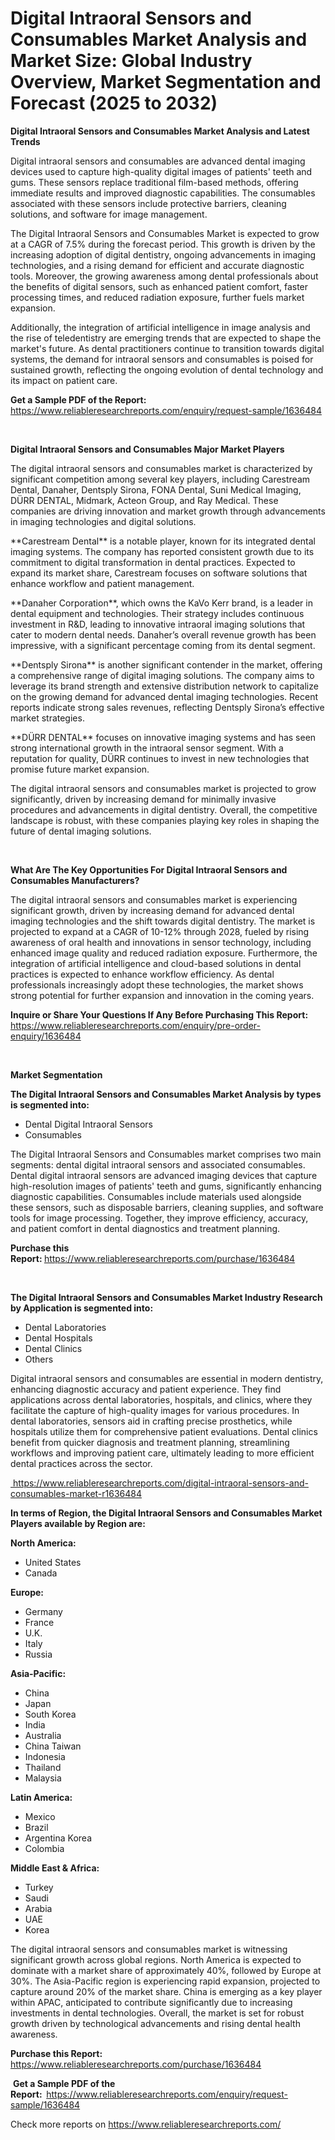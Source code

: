 <p><h1>Digital Intraoral Sensors and Consumables Market Analysis and Market Size: Global Industry Overview, Market Segmentation and Forecast (2025 to 2032)</h1></p><p><strong>Digital Intraoral Sensors and Consumables Market Analysis and Latest Trends</strong></p>
<p><p>Digital intraoral sensors and consumables are advanced dental imaging devices used to capture high-quality digital images of patients' teeth and gums. These sensors replace traditional film-based methods, offering immediate results and improved diagnostic capabilities. The consumables associated with these sensors include protective barriers, cleaning solutions, and software for image management. </p><p>The Digital Intraoral Sensors and Consumables Market is expected to grow at a CAGR of 7.5% during the forecast period. This growth is driven by the increasing adoption of digital dentistry, ongoing advancements in imaging technologies, and a rising demand for efficient and accurate diagnostic tools. Moreover, the growing awareness among dental professionals about the benefits of digital sensors, such as enhanced patient comfort, faster processing times, and reduced radiation exposure, further fuels market expansion. </p><p>Additionally, the integration of artificial intelligence in image analysis and the rise of teledentistry are emerging trends that are expected to shape the market's future. As dental practitioners continue to transition towards digital systems, the demand for intraoral sensors and consumables is poised for sustained growth, reflecting the ongoing evolution of dental technology and its impact on patient care.</p></p>
<p><strong>Get a Sample PDF of the Report:&nbsp;</strong> <a href="https://www.reliableresearchreports.com/enquiry/request-sample/1636484?utm_campaign=3039&utm_medium=2&utm_source=Github&utm_content=ia&utm_term=23032025&utm_id=digital-intraoral-sensors-and-consumables">https://www.reliableresearchreports.com/enquiry/request-sample/1636484</a></p>
<p>&nbsp;</p>
<p><strong>Digital Intraoral Sensors and Consumables Major Market Players</strong></p>
<p><p>The digital intraoral sensors and consumables market is characterized by significant competition among several key players, including Carestream Dental, Danaher, Dentsply Sirona, FONA Dental, Suni Medical Imaging, DÜRR DENTAL, Midmark, Acteon Group, and Ray Medical. These companies are driving innovation and market growth through advancements in imaging technologies and digital solutions.</p><p>**Carestream Dental** is a notable player, known for its integrated dental imaging systems. The company has reported consistent growth due to its commitment to digital transformation in dental practices. Expected to expand its market share, Carestream focuses on software solutions that enhance workflow and patient management.</p><p>**Danaher Corporation**, which owns the KaVo Kerr brand, is a leader in dental equipment and technologies. Their strategy includes continuous investment in R&D, leading to innovative intraoral imaging solutions that cater to modern dental needs. Danaher’s overall revenue growth has been impressive, with a significant percentage coming from its dental segment.</p><p>**Dentsply Sirona** is another significant contender in the market, offering a comprehensive range of digital imaging solutions. The company aims to leverage its brand strength and extensive distribution network to capitalize on the growing demand for advanced dental imaging technologies. Recent reports indicate strong sales revenues, reflecting Dentsply Sirona’s effective market strategies.</p><p>**DÜRR DENTAL** focuses on innovative imaging systems and has seen strong international growth in the intraoral sensor segment. With a reputation for quality, DÜRR continues to invest in new technologies that promise future market expansion.</p><p>The digital intraoral sensors and consumables market is projected to grow significantly, driven by increasing demand for minimally invasive procedures and advancements in digital dentistry. Overall, the competitive landscape is robust, with these companies playing key roles in shaping the future of dental imaging solutions.</p></p>
<p>&nbsp;</p>
<p><strong>What Are The Key Opportunities For Digital Intraoral Sensors and Consumables Manufacturers?</strong></p>
<p><p>The digital intraoral sensors and consumables market is experiencing significant growth, driven by increasing demand for advanced dental imaging technologies and the shift towards digital dentistry. The market is projected to expand at a CAGR of 10-12% through 2028, fueled by rising awareness of oral health and innovations in sensor technology, including enhanced image quality and reduced radiation exposure. Furthermore, the integration of artificial intelligence and cloud-based solutions in dental practices is expected to enhance workflow efficiency. As dental professionals increasingly adopt these technologies, the market shows strong potential for further expansion and innovation in the coming years.</p></p>
<p><strong>Inquire or Share Your Questions If Any Before Purchasing This Report:</strong> <a href="https://www.reliableresearchreports.com/enquiry/pre-order-enquiry/1636484?utm_campaign=3039&utm_medium=2&utm_source=Github&utm_content=ia&utm_term=23032025&utm_id=digital-intraoral-sensors-and-consumables">https://www.reliableresearchreports.com/enquiry/pre-order-enquiry/1636484</a></p>
<p>&nbsp;</p>
<p><strong>Market Segmentation</strong></p>
<p><strong>The Digital Intraoral Sensors and Consumables Market Analysis by types is segmented into:</strong></p>
<p><ul><li>Dental Digital Intraoral Sensors</li><li>Consumables</li></ul></p>
<p><p>The Digital Intraoral Sensors and Consumables market comprises two main segments: dental digital intraoral sensors and associated consumables. Dental digital intraoral sensors are advanced imaging devices that capture high-resolution images of patients' teeth and gums, significantly enhancing diagnostic capabilities. Consumables include materials used alongside these sensors, such as disposable barriers, cleaning supplies, and software tools for image processing. Together, they improve efficiency, accuracy, and patient comfort in dental diagnostics and treatment planning.</p></p>
<p><strong>Purchase this Report:&nbsp;</strong><a href="https://www.reliableresearchreports.com/purchase/1636484?utm_campaign=3039&utm_medium=2&utm_source=Github&utm_content=ia&utm_term=23032025&utm_id=digital-intraoral-sensors-and-consumables">https://www.reliableresearchreports.com/purchase/1636484</a></p>
<p>&nbsp;</p>
<p><strong>The Digital Intraoral Sensors and Consumables Market Industry Research by Application is segmented into:</strong></p>
<p><ul><li>Dental Laboratories</li><li>Dental Hospitals</li><li>Dental Clinics</li><li>Others</li></ul></p>
<p><p>Digital intraoral sensors and consumables are essential in modern dentistry, enhancing diagnostic accuracy and patient experience. They find applications across dental laboratories, hospitals, and clinics, where they facilitate the capture of high-quality images for various procedures. In dental laboratories, sensors aid in crafting precise prosthetics, while hospitals utilize them for comprehensive patient evaluations. Dental clinics benefit from quicker diagnosis and treatment planning, streamlining workflows and improving patient care, ultimately leading to more efficient dental practices across the sector.</p></p>
<p><a href="https://www.reliableresearchreports.com/digital-intraoral-sensors-and-consumables-market-r1636484?utm_campaign=3039&utm_medium=2&utm_source=Github&utm_content=ia&utm_term=23032025&utm_id=digital-intraoral-sensors-and-consumables">&nbsp;https://www.reliableresearchreports.com/digital-intraoral-sensors-and-consumables-market-r1636484</a></p>
<p><strong>In terms of Region, the Digital Intraoral Sensors and Consumables Market Players available by Region are:</strong></p>
<p>
    <p> <strong> North America: </strong>
        <ul>
            <li>United States</li>
            <li>Canada</li>
        </ul>
        </p> 
    <p> <strong> Europe: </strong>
        <ul>
            <li>Germany</li>
            <li>France</li>
            <li>U.K.</li>
            <li>Italy</li>
            <li>Russia</li>
        </ul>
        </p> 
    <p> <strong> Asia-Pacific: </strong>
        <ul>
            <li>China</li>
            <li>Japan</li>
            <li>South Korea</li>
            <li>India</li>
            <li>Australia</li>
            <li>China Taiwan</li>
            <li>Indonesia</li>
            <li>Thailand</li>
            <li>Malaysia</li>
        </ul>
        </p> 
    <p> <strong> Latin America: </strong>
        <ul>
            <li>Mexico</li>
            <li>Brazil</li>
            <li>Argentina Korea</li>
            <li>Colombia</li>
        </ul>
        </p> 
    <p> <strong> Middle East & Africa: </strong>
        <ul>
            <li>Turkey</li>
            <li>Saudi</li>
            <li>Arabia</li>
            <li>UAE</li>
            <li>Korea</li>
        </ul>
    </p>
    </p>
<p><p>The digital intraoral sensors and consumables market is witnessing significant growth across global regions. North America is expected to dominate with a market share of approximately 40%, followed by Europe at 30%. The Asia-Pacific region is experiencing rapid expansion, projected to capture around 20% of the market share. China is emerging as a key player within APAC, anticipated to contribute significantly due to increasing investments in dental technologies. Overall, the market is set for robust growth driven by technological advancements and rising dental health awareness.</p></p>
<p><strong>Purchase this Report: </strong><a href="https://www.reliableresearchreports.com/purchase/1636484?utm_campaign=3039&utm_medium=2&utm_source=Github&utm_content=ia&utm_term=23032025&utm_id=digital-intraoral-sensors-and-consumables">https://www.reliableresearchreports.com/purchase/1636484</a></p>
<p>&nbsp;<strong>Get a Sample PDF of the Report:&nbsp;&nbsp;</strong><a href="https://www.reliableresearchreports.com/enquiry/request-sample/1636484?utm_campaign=3039&utm_medium=2&utm_source=Github&utm_content=ia&utm_term=23032025&utm_id=digital-intraoral-sensors-and-consumables">https://www.reliableresearchreports.com/enquiry/request-sample/1636484</a></p>
<p><strong></strong></p>
<p>Check more reports on <a href="https://www.reliableresearchreports.com/?utm_campaign=3039&utm_medium=2&utm_source=Github&utm_content=ia&utm_term=23032025&utm_id=digital-intraoral-sensors-and-consumables">https://www.reliableresearchreports.com/</a></p>
